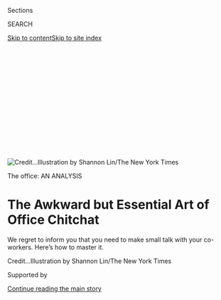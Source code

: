 <div id="app">

<div>

<div>

<div>

<div class="NYTAppHideMasthead css-ikk3s8 e1suatyy0">

<div class="section css-133zg39 e1suatyy2">

<div class="css-eph4ug er09x8g0">

<div class="css-6n7j50">

</div>

<span class="css-1dv1kvn">Sections</span>

<div class="css-10488qs">

<span class="css-1dv1kvn">SEARCH</span>

</div>

[Skip to content](#site-content)[Skip to site
index](#site-index)

</div>

<div class="css-10698na e1huz5gh0">

</div>

</div>

</div>

</div>

<div data-aria-hidden="false">

<div id="site-content" data-role="main">

<div>

<div class="css-1aor85t" style="opacity:0.000000001;z-index:-1;visibility:hidden">

<div class="css-1hqnpie">

<div class="css-epjblv">

<span class="css-17xtcya">[Style](/section/style)</span><span class="css-x15j1o">|</span><span class="css-fwqvlz">The
Awkward but Essential Art of Office
Chitchat</span>

</div>

<div class="css-k008qs">

<div class="css-1iwv8en">

<span class="css-18z7m18"></span>

<div>

</div>

</div>

<span class="css-1n6z4y">https://nyti.ms/2O9MV7Z</span>

<div class="css-1705lsu">

<div class="css-4xjgmj">

<div class="css-4skfbu" data-role="toolbar" data-aria-label="Social Media Share buttons, Save button, and Comments Panel with current comment count" data-testid="share-tools">

  - 
  - 
  - 
  - 
    
    <div class="css-6n7j50">
    
    </div>

  - 
  - 

</div>

</div>

</div>

</div>

</div>

</div>

<div id="NYT_TOP_BANNER_REGION" class="css-11qgg8s">

</div>

<div id="fullBleedHeaderContent">

<div class="css-9fsmc8">

![<span class="css-cnj6d5 e1z0qqy90" itemprop="copyrightHolder"><span class="css-1ly73wi e1tej78p0">Credit...</span><span><span>Illustration
by Shannon Lin/The New York
Times</span></span></span>](https://static01.graylady3jvrrxbe.onion/images/2019/09/17/fashion/17office-smalltalk-1/17office-smalltalk-1-articleLarge.jpg?quality=75&auto=webp&disable=upscale)

</div>

<div class="css-1pumfk">

The office: AN ANALYSIS

<div class="css-1vkm6nb ehdk2mb0">

# The Awkward but Essential Art of Office Chitchat

</div>

We regret to inform you that you need to make small talk with your
co-workers. Here’s how to master
it.

</div>

<div class="css-nwzfg5 e1gnum310">

<span class="css-1f9pvn2 style"></span><span class="css-cnj6d5 e1z0qqy90" itemprop="copyrightHolder"><span class="css-1ly73wi e1tej78p0">Credit...</span><span><span>Illustration
by Shannon Lin/The New York Times</span></span></span>

</div>

<div id="sponsor-wrapper" class="css-1hyfx7x">

<div id="sponsor-slug" class="css-19vbshk">

Supported by

</div>

[Continue reading the main
story](#after-sponsor)

<div id="sponsor" class="ad sponsor-wrapper" style="text-align:center;height:100%;display:block">

</div>

<div id="after-sponsor">

</div>

</div>

<div class="css-1wx1auc e1gnum311">

<div class="css-18e8msd">

<div class="css-vp77d3 epjyd6m0">

<div class="css-1baulvz">

By <span class="css-1baulvz last-byline" itemprop="name">Lindsay
Mannering</span>

</div>

</div>

  - 
    
    <div class="css-ld3wwf e16638kd2">
    
    Published Sept. 17, 2019Updated Sept. 22,
    2019
    
    </div>

  - 
    
    <div class="css-4xjgmj">
    
    <div class="css-pvvomx" data-role="toolbar" data-aria-label="Social Media Share buttons, Save button, and Comments Panel with current comment count" data-testid="share-tools">
    
      - 
      - 
      - 
      - 
        
        <div class="css-6n7j50">
        
        </div>
    
      - 
      - 
    
    </div>
    
    </div>

</div>

</div>

</div>

<div class="section meteredContent css-1r7ky0e" name="articleBody" itemprop="articleBody">

<div class="css-1fanzo5 StoryBodyCompanionColumn">

<div class="css-53u6y8">

Every day around the world, [an
estimated](http://datatopics.worldbank.org/jobs/) three billion people
go to work and 2.9 billion of them avoid making small talk with their
co-workers once they get there.

Their avoidance strategies vary. Some will keep their headphones in and
their eyes low. Others will pantomime receiving an urgent message that
requires an immediate, brow-furrowing, life-or-death rapid response,
which incapacitates them from doing pretty much anything else, not
excluding riding in, or communally waiting for, an elevator in their
office building; making conversation while heating up lunch lasagna in
the office microwave; walking from the entrance of their office building
to the nearest public transit stop, or to literally anywhere, unless
wait, you’re also going there? Because I actually meant to pop in this
fine Persian rug wholesaler. See you tomorrow\!

If these strategies sound familiar, if you’ve convinced yourself that
avoiding small talk with co-workers is smart self-preservation, that the
risk of saying something “dumb” or offensive or coming across as
socially inept is not worth the reward of connecting with somebody (yes,
even if that connection is a shared concern about it raining), then bad
news: Your false logic could be costing you a promotion. Not to scare
you or anything.

**[*\[Read our full package, “The Office: An In-Depth Analysis of
Workplace User
Behavior.”\]*](https://www.nytimes3xbfgragh.onion/interactive/2019/09/17/style/the-office.html)**

Jamie Terran, a [licensed career coach](http://jamieterran.com/) in New
York City, said that small talk between colleagues and supervisors
builds rapport, which in turn builds trust. “Rapport is the feeling that
allows you to extend a deadline, or overlook smaller mistakes, because
it makes it easy for you to remember we’re only human. Right or wrong,
building rapport through interaction with colleagues could be the thing
that gets you the promotion or keeps you in the role you’re in.”

</div>

</div>

<div class="css-1fanzo5 StoryBodyCompanionColumn">

<div class="css-53u6y8">

Building rapport applies when you’re interviewing, too. People hire
people they want to work with, not necessarily who’s perfect for the
job. Engaging in small talk with your interviewer helps make a positive
impression.

But, how? Small talk, while small and just talk, is intimidating. This
is 2019 and we’re all anxious about something, including a 15-second
chat with Janet from accounting about how freaking cold the A/C is in
the conference room. The good news is that you can just go ahead and
repurpose your anxiety about making small talk with your co-workers and
worry instead about *not* making small talk with your co-workers. See?
Easy switch.

Because while small talk can be torture, the absence of it can also make
us feel bad about ourselves, like we’re true failures at life for not
being able to connect with a fellow member of the herd, worried deep
down that we will be kicked out of society and left to rot alone on the
plains, to pay for our own streaming services instead of sharing a
login.

Here are a few thoughts on how to avoid that feeling.

## Remember: You’re More Likable Than You Think

A [2018 study published in Psychological
Science](https://www.nytimes3xbfgragh.onion/2018/09/23/smarter-living/how-to-be-more-likeable.html)
showed that people “systematically underestimated how much their
conversation partners liked them and enjoyed their company.”

Think about it: when you have an awkward small talk interaction with a
co-worker (it’s stunted, there were silences, neither of you could think
of something to say) do you normally go back to your desk and think,
“Wow, Alex is a terrible conversationalist”? No. You go back to your
desk and think, “Wow, I’m a rotten garbage human being who should be
shunned from society.” And Alex is thinking the same thing about him or
herself.

</div>

</div>

<div class="css-1fanzo5 StoryBodyCompanionColumn">

<div class="css-53u6y8">

Point is, you’re more likable than you think you are, so try not to
judge yourself so harshly. According to Ellie Hearne, founder and C.E.O.
of the leadership communications agency [Pencil or
Ink](https://www.pencilorink.com/), which, among other services, teaches
companies and executives how to have better internal communications,
“people don’t remember what you say — they remember how they felt when
they were with you.”

## A Little Planning Goes a Long Way

If you’re generally anxious in social situations, i.e. human, Ms. Terran
suggested coming up with core questions or stories from which you can
pull.

“Whether or not you share personal information about yourself is up to
you, but discussing things you truly care about is always the best
strategy,” she said. “Topics relating to your professional field, for
example, an article you saw or book you read, is a great place to
start.”

Did something weird or interesting happen to you recently? Workshop (in
your mind, at least) that story ahead of time to unveil at your next
office outing.

And definitely remember to ask questions. We’re all ultimately pretty
narcissistic at heart.

## Advance the Dreaded “How Are You?” Loop

The ping-pong of “How are you? Good, how are you?” can feel like a waste
of time and energy, but be the change you wish to see in the world and
break the cycle. Go to your inner Rolodex of topics (see: planning
ahead) and move the short conversation forward by replying *why* you’re
“good.” As in, “I’m good. I just started a book/podcast/TV show and
I’m really enjoying it. Have you heard of it?” Or mention something
office-related, where there’s a shared common experience: “I’m good.
They restocked the cold brew in the kitchen and it’s so strong. Have you
tried it?”

## Don’t Panic, It’s Almost Over

Small talk doesn’t last long. “If you’re a generally anxious person, you
have an out — you’re at work\! You’re not supposed to spend too much
time chatting. After a few moments you can reference a meeting or
project you are supposed to work on,” Ms. Terran advised. A simple
exchange of pleasantries followed by a concise but polite exit (“Have a
good day\!”) is perfectly acceptable.

</div>

</div>

<div class="css-1fanzo5 StoryBodyCompanionColumn">

<div class="css-53u6y8">

## You (Occasionally) Have the Right to Remain Silent

If you’re having a bad day and don’t want to talk, that might be best
for everyone involved. Enter
[headphones](https://www.nytimes3xbfgragh.onion/2015/12/24/fashion/headphones-now-playing-nothing.html).
“It’s fine to take a step back from engaging. Most people know the new
workplace etiquette, à la earbuds in means ‘give me some space,’” Ms.
Hearne said. A simple smile or nod to acknowledge your co-worker will
still go a long way.

I’ll leave you with a warning: There are very few ways to have
successful small talk in the office bathroom. It should go without
saying that attempting to chat with someone while they’re in the
bathroom stall is totally off-limits.

That said, one of the more memorable (in a good way) office chitchats
I’ve ever had happened at the bathroom sink. A co-worker who was
clearly excellent at storing away fun facts and sharing them
appropriately told me about the “[shake and
fold](http://shakeandfold.org/)” method of using a paper towel to
decrease waste.

I have used the method, and used it as a small talk device, ever since.

</div>

</div>

<div>

</div>

<div class="css-1fanzo5 StoryBodyCompanionColumn">

<div class="css-53u6y8">

-----

Lindsay Mannering was a founding team member of
[Bustle.com](https://www.bustle.com/) and writes from Brooklyn, NY.

</div>

</div>

</div>

<div>

</div>

<div>

</div>

<div>

</div>

<div>

<div id="bottom-wrapper" class="css-1ede5it">

<div id="bottom-slug" class="css-l9onyx">

Advertisement

</div>

[Continue reading the main
story](#after-bottom)

<div id="bottom" class="ad bottom-wrapper" style="text-align:center;height:100%;display:block;min-height:90px">

</div>

<div id="after-bottom">

</div>

</div>

</div>

</div>

</div>

## Site Index

<div>

</div>

## Site Information Navigation

  - [© <span>2020</span> <span>The New York Times
    Company</span>](https://help.nytimes3xbfgragh.onion/hc/en-us/articles/115014792127-Copyright-notice)

<!-- end list -->

  - [NYTCo](https://www.nytco.com/)
  - [Contact
    Us](https://help.nytimes3xbfgragh.onion/hc/en-us/articles/115015385887-Contact-Us)
  - [Work with us](https://www.nytco.com/careers/)
  - [Advertise](https://nytmediakit.com/)
  - [T Brand Studio](http://www.tbrandstudio.com/)
  - [Your Ad
    Choices](https://www.nytimes3xbfgragh.onion/privacy/cookie-policy#how-do-i-manage-trackers)
  - [Privacy](https://www.nytimes3xbfgragh.onion/privacy)
  - [Terms of
    Service](https://help.nytimes3xbfgragh.onion/hc/en-us/articles/115014893428-Terms-of-service)
  - [Terms of
    Sale](https://help.nytimes3xbfgragh.onion/hc/en-us/articles/115014893968-Terms-of-sale)
  - [Site
    Map](https://spiderbites.nytimes3xbfgragh.onion)
  - [Help](https://help.nytimes3xbfgragh.onion/hc/en-us)
  - [Subscriptions](https://www.nytimes3xbfgragh.onion/subscription?campaignId=37WXW)

</div>

</div>

</div>

</div>
